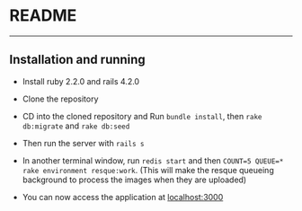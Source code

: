 # README
-----------
## Installation and running


* Install ruby 2.2.0 and rails 4.2.0

* Clone the repository

* CD into the cloned repository and Run `bundle install`, then `rake db:migrate` and `rake db:seed`

* Then run the server with `rails s` 

* In another terminal window, run `redis start` and then `COUNT=5 QUEUE=* rake environment resque:work`. (This will make the resque queueing background to process the images when they are uploaded)

* You can now access the application at [localhost:3000](http://localhost:3000)


